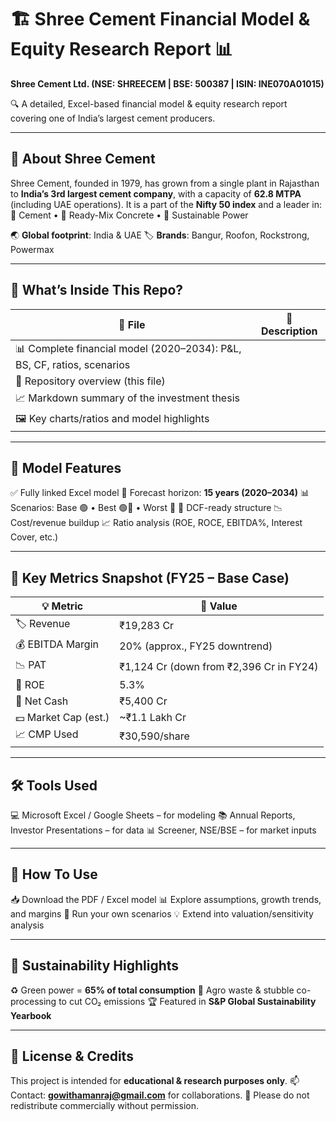 # 🏗️ Shree Cement Financial Model & Equity Research Report 📊

**Shree Cement Ltd. (NSE: SHREECEM | BSE: 500387 | ISIN: INE070A01015)**

🔍 A detailed, Excel-based financial model & equity research report covering one of India’s largest cement producers.

---

## 🏢 About Shree Cement

Shree Cement, founded in 1979, has grown from a single plant in Rajasthan to **India’s 3rd largest cement company**, with a capacity of **62.8 MTPA** (including UAE operations).
It is a part of the **Nifty 50 index** and a leader in:
🧱 Cement • 🏢 Ready-Mix Concrete • 🌱 Sustainable Power

🌏 **Global footprint**: India & UAE
🏷️ **Brands**: Bangur, Roofon, Rockstrong, Powermax

---

## 📁 What’s Inside This Repo?

| 📄 File                                                                 | 📌 Description |
| ----------------------------------------------------------------------- | -------------- |
| 📊 Complete financial model (2020–2034): P&L, BS, CF, ratios, scenarios |                |
| 📘 Repository overview (this file)                                      |                |
| 📈 Markdown summary of the investment thesis                            |                |
| 🖼️ Key charts/ratios and model highlights                              |                |

---

## 🔧 Model Features

✅ Fully linked Excel model
🧮 Forecast horizon: **15 years (2020–2034)**
📊 Scenarios: Base 🟢 • Best 🟢🔼 • Worst 🔴
💸 DCF-ready structure
📉 Cost/revenue buildup
📈 Ratio analysis (ROE, ROCE, EBITDA%, Interest Cover, etc.)

---

## 📌 Key Metrics Snapshot (FY25 – Base Case)

| 💡 **Metric**        | 🔢 **Value**                            |
| -------------------- | --------------------------------------- |
| 🏷️ Revenue          | ₹19,283 Cr                              |
| 💰 EBITDA Margin     | 20% (approx., FY25 downtrend)           |
| 📉 PAT               | ₹1,124 Cr (down from ₹2,396 Cr in FY24) |
| 🔁 ROE               | 5.3%                                    |
| 🏦 Net Cash          | ₹5,400 Cr                               |
| 💵 Market Cap (est.) | ~₹1.1 Lakh Cr                           |
| 📈 CMP Used          | ₹30,590/share                           |

---

## 🛠️ Tools Used

💻 Microsoft Excel / Google Sheets – for modeling
📚 Annual Reports, Investor Presentations – for data
📊 Screener, NSE/BSE – for market inputs

---

## 🚀 How To Use

📥 Download the PDF / Excel model
📊 Explore assumptions, growth trends, and margins
🔁 Run your own scenarios
💡 Extend into valuation/sensitivity analysis

---

## 🌱 Sustainability Highlights

♻️ Green power = **65% of total consumption**
🌾 Agro waste & stubble co-processing to cut CO₂ emissions
🏆 Featured in **S&P Global Sustainability Yearbook**

---

## 📜 License & Credits

This project is intended for **educational & research purposes only**.
📫 Contact: **[gowithamanraj@gmail.com](mailto:gowithamanraj@gmail.com)** for collaborations.
📎 Please do not redistribute commercially without permission.

